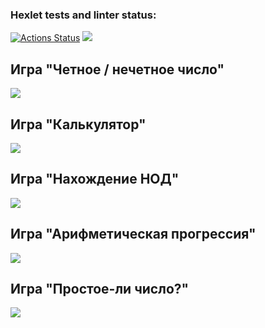 ### Hexlet tests and linter status:
[![Actions Status](https://github.com/Deni59s/python-project-49/workflows/hexlet-check/badge.svg)](https://github.com/Deni59s/python-project-49/actions)
<a href="https://codeclimate.com/github/Deni59s/python-project-49/maintainability"><img src="https://api.codeclimate.com/v1/badges/56eb948bb900c93fde79/maintainability" /></a>
## Игра "Четное / нечетное число"
<a href="https://asciinema.org/a/3S0wHnzg9bV6XtyjNaAI4Srih" target="_blank"><img src="https://asciinema.org/a/3S0wHnzg9bV6XtyjNaAI4Srih.svg" /></a>
## Игра "Калькулятор"
<a href="https://asciinema.org/a/RXPQt032qVPRwlR1U3odtEReh" target="_blank"><img src="https://asciinema.org/a/RXPQt032qVPRwlR1U3odtEReh.svg" /></a>
## Игра "Нахождение НОД"
<a href="https://asciinema.org/a/ea9qO0Onq7DpNrRoFFdfLqRUW" target="_blank"><img src="https://asciinema.org/a/ea9qO0Onq7DpNrRoFFdfLqRUW.svg" /></a>
## Игра "Арифметическая прогрессия"
<a href="https://asciinema.org/a/LwAJx2LElNcQ3i9UsYEgYc3GU" target="_blank"><img src="https://asciinema.org/a/LwAJx2LElNcQ3i9UsYEgYc3GU.svg" /></a>
## Игра "Простое-ли число?"
<a href="https://asciinema.org/a/xT2WoGM6QWlbwvyZ4HmxOpiYH" target="_blank"><img src="https://asciinema.org/a/xT2WoGM6QWlbwvyZ4HmxOpiYH.svg" /></a>